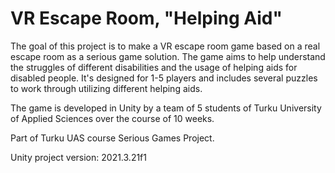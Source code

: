 # VR Escape Room, "Helping Aid"

The goal of this project is to make a VR escape room game based on a real escape room as a serious game solution. The game aims to help understand the struggles of different disabilities and the usage of helping aids for disabled people. It's designed for 1-5 players and includes several puzzles to work through utilizing different helping aids.

The game is developed in Unity by a team of 5 students of Turku University of Applied Sciences over the course of 10 weeks.

Part of Turku UAS course Serious Games Project.

Unity project version: 2021.3.21f1
